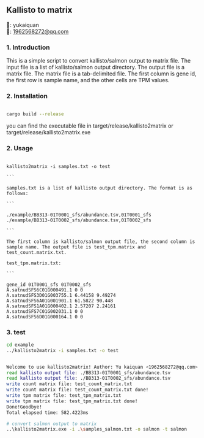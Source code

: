 ## Kallisto to matrix

🙈: yukaiquan
<br/>
📧: 1962568272@qq.com

### 1. Introduction

This is a simple script to convert kallisto/salmon output to matrix file. The input file is a list of kallisto/salmon output directory. The output file is a matrix file. The matrix file is a tab-delimited file. The first column is gene id, the first row is sample name, and the other cells are TPM values.

### 2. Installation

```bash

cargo build --release
```

you can find the executable file in target/release/kallisto2matrix or target/release/kallisto2matrix.exe

### 2. Usage

````

kallisto2matrix -i samples.txt -o test

```

samples.txt is a list of kallisto output directory. The format is as follows:

```

./example/BB313-01T0001_sfs/abundance.tsv,01T0001_sfs
./example/BB313-01T0002_sfs/abundance.tsv,01T0002_sfs

```

The first column is kallisto/salmon output file, the second column is sample name. The output file is test_tpm.matrix and test_count.matrix.txt.

test_tpm.matrix.txt:

```

gene_id 01T0001_sfs 01T0002_sfs
A.satnudSFS6C01G000491.1 0 0
A.satnudSFS3D01G003755.1 6.44158 9.49274
A.satnudSFS6A01G001901.1 61.5822 90.448
A.satnudSFS1A01G000402.1 2.57207 2.24161
A.satnudSFS7C01G002031.1 0 0
A.satnudSFS6D01G000164.1 0 0

````

### 3. test

```bash
cd example
../kallisto2matrix -i samples.txt -o test


Welcome to use kallisto2matrix! Author: Yu kaiquan <1962568272@qq.com>
read kallisto output file: ./BB313-01T0001_sfs/abundance.tsv
read kallisto output file: ./BB313-01T0002_sfs/abundance.tsv
write count matrix file: test_count_matrix.txt
write count matrix file: test_count_matrix.txt done!
write tpm matrix file: test_tpm_matrix.txt
write tpm matrix file: test_tpm_matrix.txt done!
Done!Goodbye!
Total elapsed time: 582.4223ms

# convert salmon output to matrix
..\kallisto2matrix.exe -i .\samples_salmon.txt -o salmon -t salmon

```
